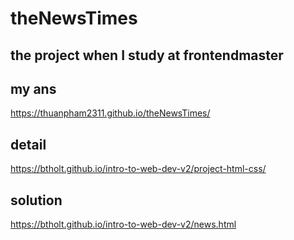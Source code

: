 # theNewsTimes

## the project when I study at frontendmaster

## my ans

https://thuanpham2311.github.io/theNewsTimes/

## detail

https://btholt.github.io/intro-to-web-dev-v2/project-html-css/

## solution

https://btholt.github.io/intro-to-web-dev-v2/news.html
